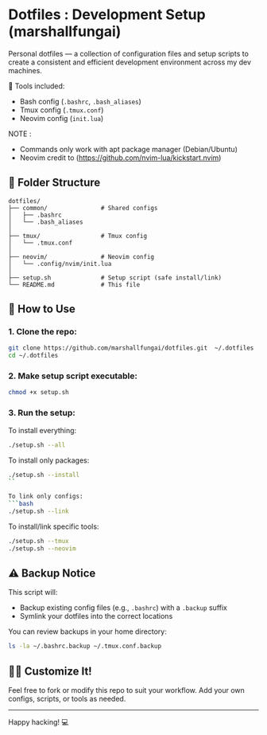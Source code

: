 # Dotfiles : Development Setup (marshallfungai)

Personal dotfiles — a collection of configuration files and setup scripts to create a consistent and efficient development environment across my dev machines.

🔧 Tools included:
- Bash config (`.bashrc`, `.bash_aliases`)
- Tmux config (`.tmux.conf`)
- Neovim config (`init.lua`) 

NOTE : 
- Commands only work with apt package manager (Debian/Ubuntu)
- Neovim credit to (https://github.com/nvim-lua/kickstart.nvim)

## 📁 Folder Structure

```
dotfiles/
├── common/               # Shared configs
│   ├── .bashrc
│   └── .bash_aliases
│
├── tmux/                 # Tmux config
│   └── .tmux.conf
│
├── neovim/               # Neovim config
│   └── .config/nvim/init.lua
│
├── setup.sh              # Setup script (safe install/link)
└── README.md             # This file
```

## 🚀 How to Use

### 1. Clone the repo:
```bash
git clone https://github.com/marshallfungai/dotfiles.git  ~/.dotfiles
cd ~/.dotfiles
```

### 2. Make setup script executable:
```bash
chmod +x setup.sh
```

### 3. Run the setup:

To install everything:
```bash
./setup.sh --all
```

To install only packages:
```bash
./setup.sh --install
``

To link only configs:
```bash
./setup.sh --link
```

To install/link specific tools:
```bash
./setup.sh --tmux  
./setup.sh --neovim
```

## ⚠️ Backup Notice

This script will:
- Backup existing config files (e.g., `.bashrc`) with a `.backup` suffix
- Symlink your dotfiles into the correct locations

You can review backups in your home directory:
```bash
ls -la ~/.bashrc.backup ~/.tmux.conf.backup
```

## 🧑‍💻 Customize It!

Feel free to fork or modify this repo to suit your workflow. Add your own configs, scripts, or tools as needed.

---

Happy hacking! 💻  

```